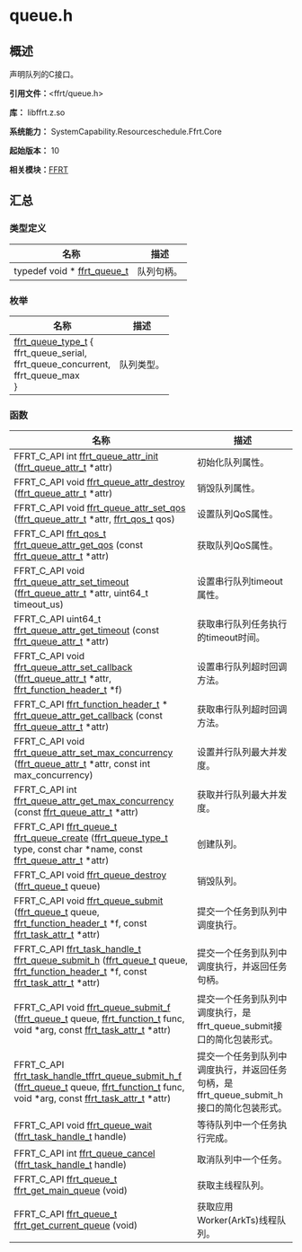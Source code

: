 # queue.h


## 概述

声明队列的C接口。

**引用文件：**&lt;ffrt/queue.h&gt;

**库：** libffrt.z.so 

**系统能力：** SystemCapability.Resourceschedule.Ffrt.Core

**起始版本：** 10

**相关模块：**[FFRT](_f_f_r_t.md)


## 汇总


### 类型定义

| 名称 | 描述 | 
| -------- | -------- |
| typedef void \* [ffrt_queue_t](_f_f_r_t.md#ffrt_queue_t) | 队列句柄。  | 


### 枚举

| 名称 | 描述 | 
| -------- | -------- |
| [ffrt_queue_type_t](_f_f_r_t.md#ffrt_queue_type_t) {<br/>ffrt_queue_serial,<br/>ffrt_queue_concurrent,<br/>ffrt_queue_max<br/>} | 队列类型。  | 


### 函数

| 名称 | 描述 | 
| -------- | -------- |
| FFRT_C_API int [ffrt_queue_attr_init](_f_f_r_t.md#ffrt_queue_attr_init) ([ffrt_queue_attr_t](ffrt__queue__attr__t.md) \*attr) | 初始化队列属性。  | 
| FFRT_C_API void [ffrt_queue_attr_destroy](_f_f_r_t.md#ffrt_queue_attr_destroy) ([ffrt_queue_attr_t](ffrt__queue__attr__t.md) \*attr) | 销毁队列属性。  | 
| FFRT_C_API void [ffrt_queue_attr_set_qos](_f_f_r_t.md#ffrt_queue_attr_set_qos) ([ffrt_queue_attr_t](ffrt__queue__attr__t.md) \*attr, [ffrt_qos_t](_f_f_r_t.md#ffrt_qos_t) qos) | 设置队列QoS属性。  | 
| FFRT_C_API [ffrt_qos_t](_f_f_r_t.md#ffrt_qos_t) [ffrt_queue_attr_get_qos](_f_f_r_t.md#ffrt_queue_attr_get_qos) (const [ffrt_queue_attr_t](ffrt__queue__attr__t.md) \*attr) | 获取队列QoS属性。  | 
| FFRT_C_API void [ffrt_queue_attr_set_timeout](_f_f_r_t.md#ffrt_queue_attr_set_timeout) ([ffrt_queue_attr_t](ffrt__queue__attr__t.md) \*attr, uint64_t timeout_us) | 设置串行队列timeout属性。  | 
| FFRT_C_API uint64_t [ffrt_queue_attr_get_timeout](_f_f_r_t.md#ffrt_queue_attr_get_timeout) (const [ffrt_queue_attr_t](ffrt__queue__attr__t.md) \*attr) | 获取串行队列任务执行的timeout时间。  | 
| FFRT_C_API void [ffrt_queue_attr_set_callback](_f_f_r_t.md#ffrt_queue_attr_set_callback) ([ffrt_queue_attr_t](ffrt__queue__attr__t.md) \*attr, [ffrt_function_header_t](ffrt__function__header__t.md) \*f) | 设置串行队列超时回调方法。  | 
| FFRT_C_API [ffrt_function_header_t](ffrt__function__header__t.md) \* [ffrt_queue_attr_get_callback](_f_f_r_t.md#ffrt_queue_attr_get_callback) (const [ffrt_queue_attr_t](ffrt__queue__attr__t.md) \*attr) | 获取串行队列超时回调方法。  | 
| FFRT_C_API void [ffrt_queue_attr_set_max_concurrency](_f_f_r_t.md#ffrt_queue_attr_set_max_concurrency) ([ffrt_queue_attr_t](ffrt__queue__attr__t.md) \*attr, const int max_concurrency) | 设置并行队列最大并发度。  | 
| FFRT_C_API int [ffrt_queue_attr_get_max_concurrency](_f_f_r_t.md#ffrt_queue_attr_get_max_concurrency) (const [ffrt_queue_attr_t](ffrt__queue__attr__t.md) \*attr) | 获取并行队列最大并发度。  | 
| FFRT_C_API [ffrt_queue_t](_f_f_r_t.md#ffrt_queue_t) [ffrt_queue_create](_f_f_r_t.md#ffrt_queue_create) ([ffrt_queue_type_t](_f_f_r_t.md#ffrt_queue_type_t) type, const char \*name, const [ffrt_queue_attr_t](ffrt__queue__attr__t.md) \*attr) | 创建队列。  | 
| FFRT_C_API void [ffrt_queue_destroy](_f_f_r_t.md#ffrt_queue_destroy) ([ffrt_queue_t](_f_f_r_t.md#ffrt_queue_t) queue) | 销毁队列。  | 
| FFRT_C_API void [ffrt_queue_submit](_f_f_r_t.md#ffrt_queue_submit) ([ffrt_queue_t](_f_f_r_t.md#ffrt_queue_t) queue, [ffrt_function_header_t](ffrt__function__header__t.md) \*f, const [ffrt_task_attr_t](ffrt__task__attr__t.md) \*attr) | 提交一个任务到队列中调度执行。  | 
| FFRT_C_API [ffrt_task_handle_t](_f_f_r_t.md#ffrt_task_handle_t) [ffrt_queue_submit_h](_f_f_r_t.md#ffrt_queue_submit_h) ([ffrt_queue_t](_f_f_r_t.md#ffrt_queue_t) queue, [ffrt_function_header_t](ffrt__function__header__t.md) \*f, const [ffrt_task_attr_t](ffrt__task__attr__t.md) \*attr) | 提交一个任务到队列中调度执行，并返回任务句柄。  | 
| FFRT_C_API void [ffrt_queue_submit_f](_f_f_r_t.md#ffrt_queue_submit_f) ([ffrt_queue_t](_f_f_r_t.md#ffrt_queue_t) queue, [ffrt_function_t](_f_f_r_t.md#ffrt_function_t) func, void \*arg, const [ffrt_task_attr_t](ffrt__task__attr__t.md) \*attr) | 提交一个任务到队列中调度执行，是ffrt_queue_submit接口的简化包装形式。  | 
| FFRT_C_API [ffrt_task_handle_t](_f_f_r_t.md#ffrt_task_handle_t)[ffrt_queue_submit_h_f](_f_f_r_t.md#ffrt_queue_submit_h_f) ([ffrt_queue_t](_f_f_r_t.md#ffrt_queue_t) queue, [ffrt_function_t](_f_f_r_t.md#ffrt_function_t) func, void \*arg, const [ffrt_task_attr_t](ffrt__task__attr__t.md) \*attr) | 提交一个任务到队列中调度执行，并返回任务句柄，是ffrt_queue_submit_h接口的简化包装形式。  | 
| FFRT_C_API void [ffrt_queue_wait](_f_f_r_t.md#ffrt_queue_wait) ([ffrt_task_handle_t](_f_f_r_t.md#ffrt_task_handle_t) handle) | 等待队列中一个任务执行完成。  | 
| FFRT_C_API int [ffrt_queue_cancel](_f_f_r_t.md#ffrt_queue_cancel) ([ffrt_task_handle_t](_f_f_r_t.md#ffrt_task_handle_t) handle) | 取消队列中一个任务。  | 
| FFRT_C_API [ffrt_queue_t](_f_f_r_t.md#ffrt_queue_t) [ffrt_get_main_queue](_f_f_r_t.md#ffrt_get_main_queue) (void) | 获取主线程队列。  | 
| FFRT_C_API [ffrt_queue_t](_f_f_r_t.md#ffrt_queue_t) [ffrt_get_current_queue](_f_f_r_t.md#ffrt_get_current_queue) (void) | 获取应用Worker(ArkTs)线程队列。  | 
